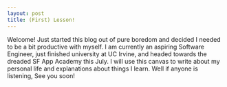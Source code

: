 ```yaml
---
layout: post
title: (First) Lesson!
---
```


Welcome!
Just started this blog out of pure boredom and decided I needed to be a bit productive with myself.
I am currently an aspiring Software Engineer, just finished university at UC Irvine, and headed towards the dreaded SF App Academy this July.
I will use this canvas to write about my personal life and explanations about things I learn.
Well if anyone is listening,
See you soon!
